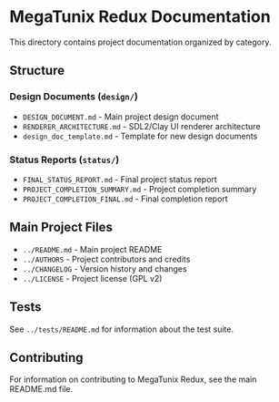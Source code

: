 # MegaTunix Redux Documentation

This directory contains project documentation organized by category.

## Structure

### Design Documents (`design/`)
- `DESIGN_DOCUMENT.md` - Main project design document
- `RENDERER_ARCHITECTURE.md` - SDL2/Clay UI renderer architecture
- `design_doc_template.md` - Template for new design documents

### Status Reports (`status/`)
- `FINAL_STATUS_REPORT.md` - Final project status report
- `PROJECT_COMPLETION_SUMMARY.md` - Project completion summary
- `PROJECT_COMPLETION_FINAL.md` - Final completion report

## Main Project Files
- `../README.md` - Main project README
- `../AUTHORS` - Project contributors and credits
- `../CHANGELOG` - Version history and changes
- `../LICENSE` - Project license (GPL v2)

## Tests
See `../tests/README.md` for information about the test suite.

## Contributing
For information on contributing to MegaTunix Redux, see the main README.md file.
